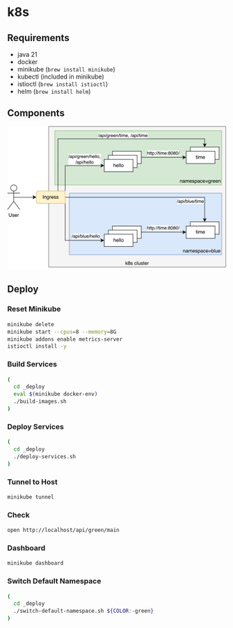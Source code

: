 # k8s

## Requirements

* java 21
* docker
* minikube (`brew install minikube`)
* kubectl (included in minikube)
* istioctl (`brew install istioctl`)
* helm (`brew install helm`)

## Components

![components](_res/components.png)

## Deploy

### Reset Minikube

```bash
minikube delete
minikube start --cpus=8 --memory=8G
minikube addons enable metrics-server
istioctl install -y
```

### Build Services

```bash
(
  cd _deploy
  eval $(minikube docker-env)
  ./build-images.sh
)
```

### Deploy Services

```bash
(
  cd _deploy
  ./deploy-services.sh
)
```

### Tunnel to Host

```bash
minikube tunnel
```

### Check

```bash
open http://localhost/api/green/main
```

### Dashboard

```bash
minikube dashboard
```

### Switch Default Namespace

```bash
(
  cd _deploy
  ./switch-default-namespace.sh ${COLOR:-green}
)
```
